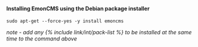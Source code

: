 #### Installing EmonCMS using the Debian package installer

    sudo apt-get --force-yes -y install emoncms
    
*note - add any {% include link/int/pack-list %} to be installed at the same time to the command above*
